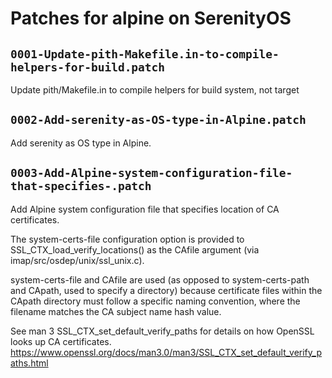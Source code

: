 # Patches for alpine on SerenityOS

## `0001-Update-pith-Makefile.in-to-compile-helpers-for-build.patch`

Update pith/Makefile.in to compile helpers for build system, not target


## `0002-Add-serenity-as-OS-type-in-Alpine.patch`

Add serenity as OS type in Alpine.


## `0003-Add-Alpine-system-configuration-file-that-specifies-.patch`

Add Alpine system configuration file that specifies location of CA certificates.

The system-certs-file configuration option is provided to
SSL_CTX_load_verify_locations() as the CAfile argument (via
imap/src/osdep/unix/ssl_unix.c).

system-certs-file and CAfile are used (as opposed to
system-certs-path and CApath, used to specify a directory)
because certificate files within the CApath directory must follow a
specific naming convention, where the filename matches the CA subject
name hash value.

See man 3 SSL_CTX_set_default_verify_paths for details on how OpenSSL
looks up CA certificates.
https://www.openssl.org/docs/man3.0/man3/SSL_CTX_set_default_verify_paths.html

